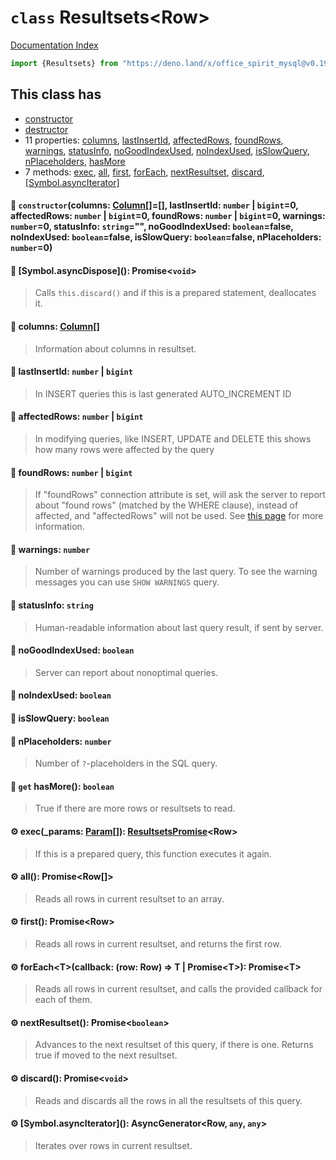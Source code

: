 # `class` Resultsets\<Row>

[Documentation Index](../README.md)

```ts
import {Resultsets} from "https://deno.land/x/office_spirit_mysql@v0.19.7/mod.ts"
```

## This class has

- [constructor](#-constructorcolumns-column-lastinsertid-number--bigint0-affectedrows-number--bigint0-foundrows-number--bigint0-warnings-number0-statusinfo-string-nogoodindexused-booleanfalse-noindexused-booleanfalse-isslowquery-booleanfalse-nplaceholders-number0)
- [destructor](#-symbolasyncdispose-promisevoid)
- 11 properties:
[columns](#-columns-column),
[lastInsertId](#-lastinsertid-number--bigint),
[affectedRows](#-affectedrows-number--bigint),
[foundRows](#-foundrows-number--bigint),
[warnings](#-warnings-number),
[statusInfo](#-statusinfo-string),
[noGoodIndexUsed](#-nogoodindexused-boolean),
[noIndexUsed](#-noindexused-boolean),
[isSlowQuery](#-isslowquery-boolean),
[nPlaceholders](#-nplaceholders-number),
[hasMore](#-get-hasmore-boolean)
- 7 methods:
[exec](#-exec_params-param-resultsetspromiserow),
[all](#-all-promiserow),
[first](#-first-promiserow),
[forEach](#-foreachtcallback-row-row--t--promiset-promiset),
[nextResultset](#-nextresultset-promiseboolean),
[discard](#-discard-promisevoid),
[\[Symbol.asyncIterator\]](#-symbolasynciterator-asyncgeneratorrow-any-any)


#### 🔧 `constructor`(columns: [Column](../class.Column/README.md)\[]=\[], lastInsertId: `number` | `bigint`=0, affectedRows: `number` | `bigint`=0, foundRows: `number` | `bigint`=0, warnings: `number`=0, statusInfo: `string`="", noGoodIndexUsed: `boolean`=false, noIndexUsed: `boolean`=false, isSlowQuery: `boolean`=false, nPlaceholders: `number`=0)



#### 🔨 \[Symbol.asyncDispose](): Promise\<`void`>

> Calls `this.discard()` and if this is a prepared statement, deallocates it.



#### 📄 columns: [Column](../class.Column/README.md)\[]

> Information about columns in resultset.



#### 📄 lastInsertId: `number` | `bigint`

> In INSERT queries this is last generated AUTO_INCREMENT ID



#### 📄 affectedRows: `number` | `bigint`

> In modifying queries, like INSERT, UPDATE and DELETE this shows how many rows were affected by the query



#### 📄 foundRows: `number` | `bigint`

> If "foundRows" connection attribute is set, will ask the server to report about "found rows" (matched by the WHERE clause), instead of affected, and "affectedRows" will not be used. See [this page](https://dev.mysql.com/doc/c-api/5.7/en/mysql-affected-rows.html) for more information.



#### 📄 warnings: `number`

> Number of warnings produced by the last query. To see the warning messages you can use `SHOW WARNINGS` query.



#### 📄 statusInfo: `string`

> Human-readable information about last query result, if sent by server.



#### 📄 noGoodIndexUsed: `boolean`

> Server can report about nonoptimal queries.



#### 📄 noIndexUsed: `boolean`



#### 📄 isSlowQuery: `boolean`



#### 📄 nPlaceholders: `number`

> Number of `?`-placeholders in the SQL query.



#### 📄 `get` hasMore(): `boolean`

> True if there are more rows or resultsets to read.



#### ⚙ exec(\_params: [Param](../type.Param/README.md)\[]): [ResultsetsPromise](../class.ResultsetsPromise/README.md)\<Row>

> If this is a prepared query, this function executes it again.



#### ⚙ all(): Promise\<Row\[]>

> Reads all rows in current resultset to an array.



#### ⚙ first(): Promise\<Row>

> Reads all rows in current resultset, and returns the first row.



#### ⚙ forEach\<T>(callback: (row: Row) => T | Promise\<T>): Promise\<T>

> Reads all rows in current resultset, and calls the provided callback for each of them.



#### ⚙ nextResultset(): Promise\<`boolean`>

> Advances to the next resultset of this query, if there is one. Returns true if moved to the next resultset.



#### ⚙ discard(): Promise\<`void`>

> Reads and discards all the rows in all the resultsets of this query.



#### ⚙ \[Symbol.asyncIterator](): AsyncGenerator\<Row, `any`, `any`>

> Iterates over rows in current resultset.



